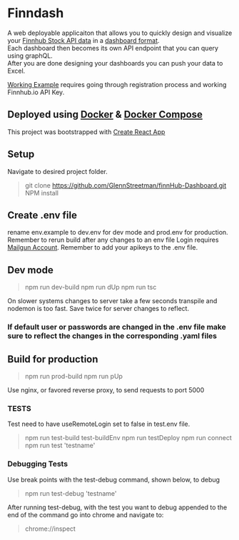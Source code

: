 # Finndash

A web deployable applicaiton that allows you to quickly design and visualize your [Finnhub Stock API data](https://finnhub.io/) in a [dashboard format](https://github.com/GlennStreetman/finnHub-Dashboard/blob/master/public/Example_small.jpg).  
Each dashboard then becomes its own API endpoint that you can query using graphQL.  
After you are done designing your dashboards you can push your data to Excel.

[Working Example](https://finndash.gstreet.dev) requires going through registration process and working Finnhub.io API Key.

## Deployed using [Docker](https://www.docker.com/) & [Docker Compose](https://docs.docker.com/compose/)
This project was bootstrapped with [Create React App](https://github.com/facebook/create-react-app)  


## Setup

Navigate to desired project folder.

> git clone https://github.com/GlennStreetman/finnHub-Dashboard.git  
> NPM install

## Create .env file

rename env.example to dev.env for dev mode and prod.env for production.
Remember to rerun build after any changes to an env file
Login requires [Mailgun Account](https://www.mailgun.com/). Remember to add your apikeys to the .env file.

## Dev mode

> npm run dev-build
> npm run dUp
> npm run tsc

On slower systems changes to server take a few seconds transpile and nodemon is too fast. Save twice for server changes to reflect.

### If default user or passwords are changed in the .env file make sure to reflect the changes in the corresponding .yaml files

## Build for production

> npm run prod-build
> npm run pUp

Use nginx, or favored reverse proxy, to send requests to port 5000

### TESTS

Test need to have useRemoteLogin set to false in test.env file.

> npm run test-build
> test-buildEnv
> npm run testDeploy
> npm run connect
> npm run test 'testname'

### Debugging Tests

Use break points with the test-debug command, shown below, to debug

> npm run test-debug 'testname'

After running test-debug, with the test you want to debug appended to the end of the command go
into chrome and navigate to:

>chrome://inspect

